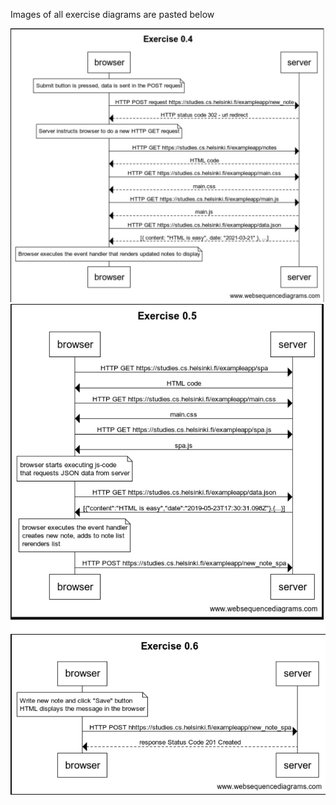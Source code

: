 Images of all exercise diagrams are pasted below

<img src="images/Exercise%200.4.jpg" width=600>
<br>
<img src="images/Exercise%200.5.jpg" width=600>
<br>
<img src="images/Exercise%200.6.jpg" width=600>
